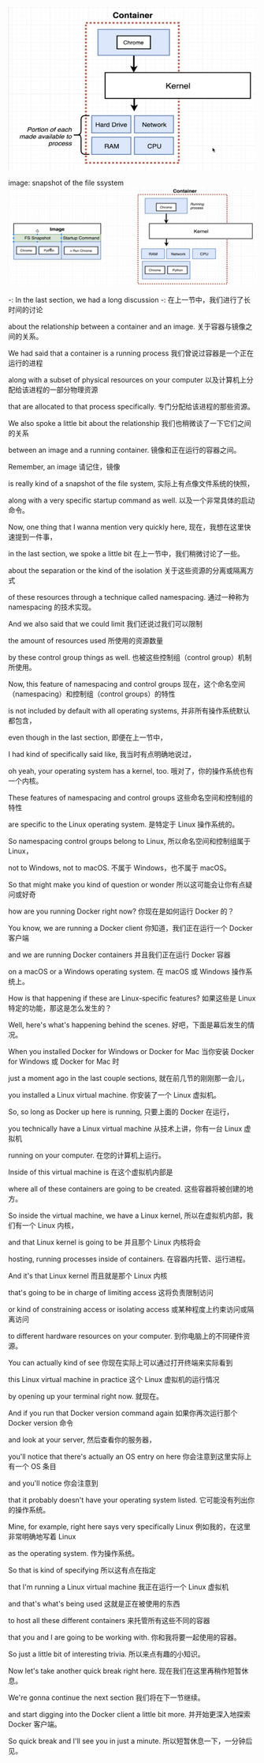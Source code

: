![alt text](image-22.png)


image: snapshot of the file ssystem
![alt text](image-23.png)

-: In the last section, we had a long discussion -: 在上一节中，我们进行了长时间的讨论

about the relationship between a container and an image. 关于容器与镜像之间的关系。

We had said that a container is a running process 我们曾说过容器是一个正在运行的进程

along with a subset of physical resources on your computer 以及计算机上分配给该进程的一部分物理资源

that are allocated to that process specifically. 专门分配给该进程的那些资源。

We also spoke a little bit about the relationship 我们也稍微谈了一下它们之间的关系

between an image and a running container. 镜像和正在运行的容器之间。

Remember, an image 请记住，镜像

is really kind of a snapshot of the file system, 实际上有点像文件系统的快照，

along with a very specific startup command as well. 以及一个非常具体的启动命令。

Now, one thing that I wanna mention very quickly here, 现在，我想在这里快速提到一件事，

in the last section, we spoke a little bit 在上一节中，我们稍微讨论了一些。

about the separation or the kind of the isolation 关于这些资源的分离或隔离方式

of these resources through a technique called namespacing. 通过一种称为 namespacing 的技术实现。

And we also said that we could limit 我们还说过我们可以限制

the amount of resources used 所使用的资源数量

by these control group things as well. 也被这些控制组（control group）机制所使用。

Now, this feature of namespacing and control groups 现在，这个命名空间（namespacing）和控制组（control groups）的特性

is not included by default with all operating systems, 并非所有操作系统默认都包含，

even though in the last section, 即便在上一节中，

I had kind of specifically said like, 我当时有点明确地说过，

oh yeah, your operating system has a kernel, too. 哦对了，你的操作系统也有一个内核。

These features of namespacing and control groups 这些命名空间和控制组的特性

are specific to the Linux operating system. 是特定于 Linux 操作系统的。

So namespacing control groups belong to Linux, 所以命名空间和控制组属于 Linux，

not to Windows, not to macOS. 不属于 Windows，也不属于 macOS。

So that might make you kind of question or wonder 所以这可能会让你有点疑问或好奇

how are you running Docker right now? 你现在是如何运行 Docker 的？

You know, we are running a Docker client 你知道，我们正在运行一个 Docker 客户端

and we are running Docker containers 并且我们正在运行 Docker 容器

on a macOS or a Windows operating system. 在 macOS 或 Windows 操作系统上。

How is that happening if these are Linux-specific features? 如果这些是 Linux 特定的功能，那这是怎么发生的？

Well, here's what's happening behind the scenes. 好吧，下面是幕后发生的情况。

When you installed Docker for Windows or Docker for Mac 当你安装 Docker for Windows 或 Docker for Mac 时

just a moment ago in the last couple sections, 就在前几节的刚刚那一会儿，

you installed a Linux virtual machine. 你安装了一个 Linux 虚拟机。

So, so long as Docker up here is running, 只要上面的 Docker 在运行，

you technically have a Linux virtual machine 从技术上讲，你有一台 Linux 虚拟机

running on your computer. 在您的计算机上运行。

Inside of this virtual machine is 在这个虚拟机内部是

where all of these containers are going to be created. 这些容器将被创建的地方。

So inside the virtual machine, we have a Linux kernel, 所以在虚拟机内部，我们有一个 Linux 内核，

and that Linux kernel is going to be 并且那个 Linux 内核将会

hosting, running processes inside of containers. 在容器内托管、运行进程。

And it's that Linux kernel 而且就是那个 Linux 内核

that's going to be in charge of limiting access 这将负责限制访问

or kind of constraining access or isolating access 或某种程度上约束访问或隔离访问

to different hardware resources on your computer. 到你电脑上的不同硬件资源。

You can actually kind of see 你现在实际上可以通过打开终端来实际看到

this Linux virtual machine in practice 这个 Linux 虚拟机的运行情况

by opening up your terminal right now. 就现在。

And if you run that Docker version command again 如果你再次运行那个 Docker version 命令

and look at your server, 然后查看你的服务器，

you'll notice that there's actually an OS entry on here 你会注意到这里实际上有一个 OS 条目

and you'll notice 你会注意到

that it probably doesn't have your operating system listed. 它可能没有列出你的操作系统。

Mine, for example, right here says very specifically Linux 例如我的，在这里非常明确地写着 Linux

as the operating system. 作为操作系统。

So that is kind of specifying 所以这有点在指定

that I'm running a Linux virtual machine 我正在运行一个 Linux 虚拟机

and that's what's being used 这就是正在被使用的东西

to host all these different containers 来托管所有这些不同的容器

that you and I are going to be working with. 你和我将要一起使用的容器。

So just a little bit of interesting trivia. 所以来点有趣的小知识。

Now let's take another quick break right here. 现在我们在这里再稍作短暂休息。

We're gonna continue the next section 我们将在下一节继续。

and start digging into the Docker client a little bit more. 并开始更深入地探索 Docker 客户端。

So quick break and I'll see you in just a minute. 所以短暂休息一下，一分钟后见。


